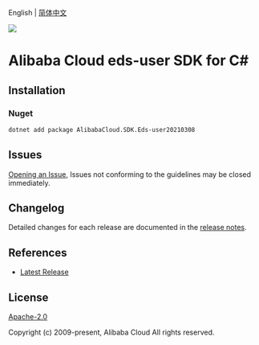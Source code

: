 English | [简体中文](README-CN.md)

![](https://aliyunsdk-pages.alicdn.com/icons/AlibabaCloud.svg)

# Alibaba Cloud eds-user SDK for C#

## Installation

### Nuget

```bash
dotnet add package AlibabaCloud.SDK.Eds-user20210308
```

## Issues

[Opening an Issue](https://github.com/aliyun/alibabacloud-csharp-sdk/issues/new), Issues not conforming to the guidelines may be closed immediately.

## Changelog

Detailed changes for each release are documented in the [release notes](./ChangeLog.md).

## References

* [Latest Release](https://github.com/aliyun/alibabacloud-csharp-sdk/)

## License

[Apache-2.0](http://www.apache.org/licenses/LICENSE-2.0)

Copyright (c) 2009-present, Alibaba Cloud All rights reserved.
